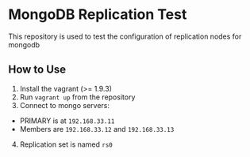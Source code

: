 MongoDB Replication Test
========================

This repository is used to test the configuration of replication nodes for mongodb

How to Use
----------

1. Install the vagrant (>= 1.9.3)
2. Run `vagrant up` from the repository
3. Connect to mongo servers:
  * PRIMARY is at `192.168.33.11`
  * Members are `192.168.33.12` and `192.168.33.13`
4. Replication set is named `rs0`
